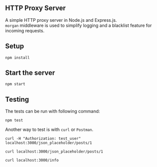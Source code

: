 ## HTTP Proxy Server

A simple HTTP proxy server in Node.js and Express.js.\
`morgan` middleware is used to simplify logging and a blacklist feature for incoming requests.

## Setup
```
npm install
```

## Start the server
```
npm start
```
## Testing

The tests can be run with following command:
```
npm test
```
Another way to test is with `curl` or `Postman`.

```curl
curl -H "Authorization: test_user" localhost:3000/json_placeholder/posts/1

curl localhost:3000/json_placeholder/posts/1

curl localhost:3000/info
```
